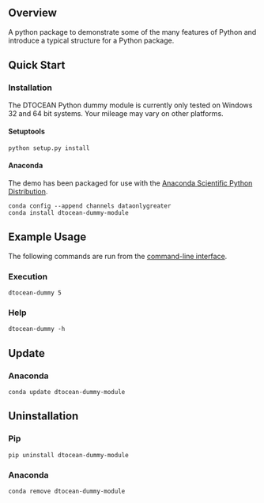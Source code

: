## Overview

A python package to demonstrate some of the many features of Python and
introduce a typical structure for a Python package.

## Quick Start

### Installation

The DTOCEAN Python dummy module is currently only tested on Windows 32
and 64 bit systems. Your mileage may vary on other platforms.

#### Setuptools

```shell
python setup.py install
```

#### Anaconda

The demo has been packaged for use with the [Anaconda Scientific Python
Distribution](https://store.continuum.io/cshop/anaconda/).

```shell
conda config --append channels dataonlygreater
conda install dtocean-dummy-module
```

## Example Usage

The following commands are run from the
[command-line interface](http://en.wikipedia.org/wiki/Command-line_interface).

### Execution

```shell
dtocean-dummy 5
```

### Help

```shell
dtocean-dummy -h
```

## Update

### Anaconda

```shell
conda update dtocean-dummy-module
```

## Uninstallation

### Pip

```shell
pip uninstall dtocean-dummy-module
```

### Anaconda

```shell
conda remove dtocean-dummy-module
```